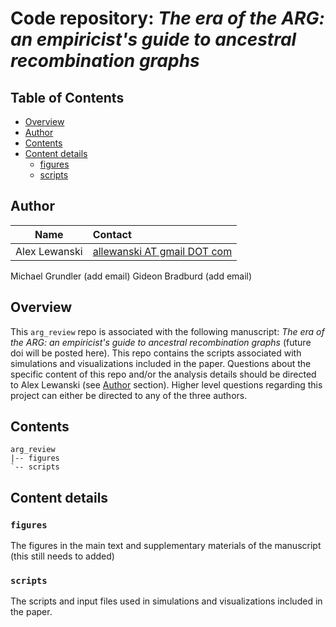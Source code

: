# Code repository: *The era of the ARG: an empiricist's guide to ancestral recombination graphs*

## Table of Contents
- [Overview](#overview)
- [Author](#author)
- [Contents](#contents)
- [Content details](#content-details)
  - [figures](#figures)
  - [scripts](#project_scripts)

## Author

Name| Contact
:-----:|:-----
Alex Lewanski|[allewanski AT gmail DOT com](mailto:allewanski@gmail.com)
Michael Grundler (add email)
Gideon Bradburd (add email)

## Overview
This `arg_review` repo is associated with the following manuscript: *The era of the ARG: an empiricist's guide to ancestral recombination graphs* (future doi will be posted here). This repo contains the scripts associated with simulations and visualizations included in the paper. Questions about the specific content of this repo and/or the analysis details should be directed to Alex Lewanski (see [Author](#author) section). Higher level questions regarding this project can either be directed to any of the three authors.

## Contents
```
arg_review
|-- figures
`-- scripts
```


## Content details
### `figures`
The figures in the main text and supplementary materials of the manuscript (this still needs to added)

### `scripts`
The scripts and input files used in simulations and visualizations included in the paper.
